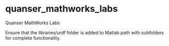 # quanser_mathworks_labs
Quanser MathWorks Labs

Ensure that the libraries/urdf folder is added to Matlab path with subfolders for complete functionality. 